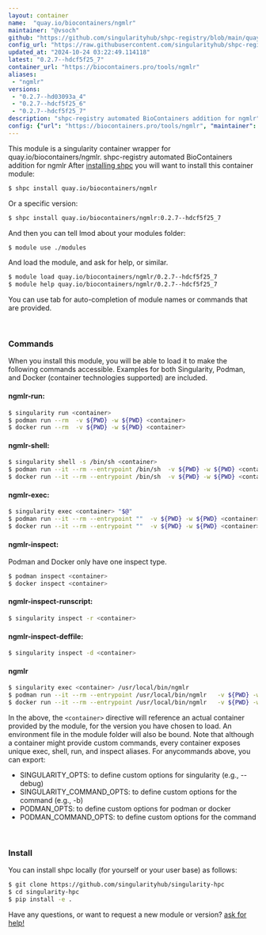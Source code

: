 ```yaml
---
layout: container
name:  "quay.io/biocontainers/ngmlr"
maintainer: "@vsoch"
github: "https://github.com/singularityhub/shpc-registry/blob/main/quay.io/biocontainers/ngmlr/container.yaml"
config_url: "https://raw.githubusercontent.com/singularityhub/shpc-registry/main/quay.io/biocontainers/ngmlr/container.yaml"
updated_at: "2024-10-24 03:22:49.114118"
latest: "0.2.7--hdcf5f25_7"
container_url: "https://biocontainers.pro/tools/ngmlr"
aliases:
 - "ngmlr"
versions:
 - "0.2.7--hd03093a_4"
 - "0.2.7--hdcf5f25_6"
 - "0.2.7--hdcf5f25_7"
description: "shpc-registry automated BioContainers addition for ngmlr"
config: {"url": "https://biocontainers.pro/tools/ngmlr", "maintainer": "@vsoch", "description": "shpc-registry automated BioContainers addition for ngmlr", "latest": {"0.2.7--hdcf5f25_7": "sha256:e1ed93dc57397451a100117b209b0df3d9f5335c7c8bf81cadcda38873bbe112"}, "tags": {"0.2.7--hd03093a_4": "sha256:2ddaed41716f36fa1aefeec4273ef37faaa6160242a21c0fa1df3497bc72c078", "0.2.7--hdcf5f25_6": "sha256:219b57f901904e3a719747b1c8c280e8142db25288285ba45f8ae67204225469", "0.2.7--hdcf5f25_7": "sha256:e1ed93dc57397451a100117b209b0df3d9f5335c7c8bf81cadcda38873bbe112"}, "docker": "quay.io/biocontainers/ngmlr", "aliases": {"ngmlr": "/usr/local/bin/ngmlr"}}
---
```


This module is a singularity container wrapper for quay.io/biocontainers/ngmlr.
shpc-registry automated BioContainers addition for ngmlr
After [installing shpc](#install) you will want to install this container module:


```bash
$ shpc install quay.io/biocontainers/ngmlr
```

Or a specific version:

```bash
$ shpc install quay.io/biocontainers/ngmlr:0.2.7--hdcf5f25_7
```

And then you can tell lmod about your modules folder:

```bash
$ module use ./modules
```

And load the module, and ask for help, or similar.

```bash
$ module load quay.io/biocontainers/ngmlr/0.2.7--hdcf5f25_7
$ module help quay.io/biocontainers/ngmlr/0.2.7--hdcf5f25_7
```

You can use tab for auto-completion of module names or commands that are provided.

<br>

### Commands

When you install this module, you will be able to load it to make the following commands accessible.
Examples for both Singularity, Podman, and Docker (container technologies supported) are included.

#### ngmlr-run:

```bash
$ singularity run <container>
$ podman run --rm  -v ${PWD} -w ${PWD} <container>
$ docker run --rm  -v ${PWD} -w ${PWD} <container>
```

#### ngmlr-shell:

```bash
$ singularity shell -s /bin/sh <container>
$ podman run --it --rm --entrypoint /bin/sh  -v ${PWD} -w ${PWD} <container>
$ docker run --it --rm --entrypoint /bin/sh  -v ${PWD} -w ${PWD} <container>
```

#### ngmlr-exec:

```bash
$ singularity exec <container> "$@"
$ podman run --it --rm --entrypoint ""  -v ${PWD} -w ${PWD} <container> "$@"
$ docker run --it --rm --entrypoint ""  -v ${PWD} -w ${PWD} <container> "$@"
```

#### ngmlr-inspect:

Podman and Docker only have one inspect type.

```bash
$ podman inspect <container>
$ docker inspect <container>
```

#### ngmlr-inspect-runscript:

```bash
$ singularity inspect -r <container>
```

#### ngmlr-inspect-deffile:

```bash
$ singularity inspect -d <container>
```


#### ngmlr

```bash
$ singularity exec <container> /usr/local/bin/ngmlr
$ podman run --it --rm --entrypoint /usr/local/bin/ngmlr   -v ${PWD} -w ${PWD} <container> -c " $@"
$ docker run --it --rm --entrypoint /usr/local/bin/ngmlr   -v ${PWD} -w ${PWD} <container> -c " $@"
```



In the above, the `<container>` directive will reference an actual container provided
by the module, for the version you have chosen to load. An environment file in the
module folder will also be bound. Note that although a container
might provide custom commands, every container exposes unique exec, shell, run, and
inspect aliases. For anycommands above, you can export:

 - SINGULARITY_OPTS: to define custom options for singularity (e.g., --debug)
 - SINGULARITY_COMMAND_OPTS: to define custom options for the command (e.g., -b)
 - PODMAN_OPTS: to define custom options for podman or docker
 - PODMAN_COMMAND_OPTS: to define custom options for the command

<br>

### Install

You can install shpc locally (for yourself or your user base) as follows:

```bash
$ git clone https://github.com/singularityhub/singularity-hpc
$ cd singularity-hpc
$ pip install -e .
```

Have any questions, or want to request a new module or version? [ask for help!](https://github.com/singularityhub/singularity-hpc/issues)